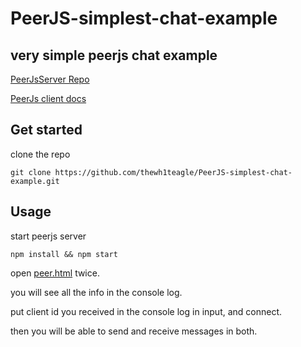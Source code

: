 # PeerJS-simplest-chat-example
## very simple peerjs chat example 


[PeerJsServer Repo](https://github.com/peers/peerjs-server)

[PeerJs client docs](https://peerjs.com/docs.html)

## Get started

clone the repo 
```shell
git clone https://github.com/thewh1teagle/PeerJS-simplest-chat-example.git
```


## Usage
start peerjs server
```git clone
npm install && npm start
```

open [peer.html](https://github.com/thewh1teagle/PeerJS-simplest-chat-example/blob/master/src/peer.html) twice.

you will see all the info in the console log.

put client id you received in the console log in input, and connect.

then you will be able to send and receive messages in both. 
